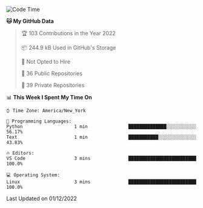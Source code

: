 <!--START_SECTION:waka-->
![Code Time](http://img.shields.io/badge/Code%20Time-107%20hrs%2031%20mins-blue)

**🐱 My GitHub Data** 

> 🏆 103 Contributions in the Year 2022
 > 
> 📦 244.9 kB Used in GitHub's Storage 
 > 
> 🚫 Not Opted to Hire
 > 
> 📜 36 Public Repositories 
 > 
> 🔑 39 Private Repositories  
 > 
📊 **This Week I Spent My Time On** 

```text
⌚︎ Time Zone: America/New_York

💬 Programming Languages: 
Python                   1 min               ██████████████░░░░░░░░░░░   56.17% 
Text                     1 min               ███████████░░░░░░░░░░░░░░   43.83%

🔥 Editors: 
VS Code                  3 mins              █████████████████████████   100.0%

💻 Operating System: 
Linux                    3 mins              █████████████████████████   100.0%

```


 Last Updated on 01/12/2022
<!--END_SECTION:waka-->